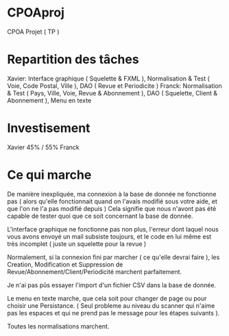# CPOAproj
CPOA Projet ( TP )

# Repartition des tâches

Xavier: Interface graphique ( Squelette & FXML ), Normalisation & Test ( Voie, Code Postal, Ville ), DAO ( Revue et Periodicite )
Franck: Normalisation & Test ( Pays, Ville, Voie, Revue & Abonnement ), DAO ( Squelette, Client & Abonnement ), Menu en texte

# Investisement

Xavier 45% / 55% Franck

# Ce qui marche

De manière inexpliquée, ma connexion à la base de donnée ne fonctionne pas ( alors qu'elle fonctionnait quand on l'avais modifié sous votre aide, et que l'on ne l'a pas modifié depuis )
Cela signifie que nous n'avont pas été capable de tester quoi que ce soit concernant la base de donnée.

L'interface graphique ne fonctionne pas non plus, l'erreur dont laquel nous vous avons envoyé un mail subsiste toujours, et le code en lui même est très incomplet ( juste un squelette pour la revue )

Normalement, si la connexion fini par marcher ( ce qu'elle devrai faire ), les Creation, Modification et Suppression de Revue/Abonnement/Client/Periodicité marchent parfaitement.

Je n'ai pas pûs essayer l'import d'un fichier CSV dans la base de donnée.

Le menu en texte marche, que cela soit pour changer de page ou pour choisir une Persistance.
( Seul probleme au niveau du scanner qui n'aime pas les espaces et qui ne prend pas le message pour les étapes suivants ).

Toutes les normalisations marchent. 
